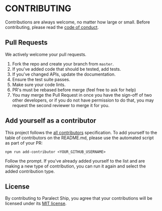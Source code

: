 # CONTRIBUTING

Contributions are always welcome, no matter how large or small. Before contributing,
please read the [code of conduct](CODE_OF_CONDUCT.md).

## Pull Requests

We actively welcome your pull requests.

1. Fork the repo and create your branch from `master`.
2. If you've added code that should be tested, add tests.
3. If you've changed APIs, update the documentation.
4. Ensure the test suite passes.
5. Make sure your code lints.
6. PR's must be rebased before merge (feel free to ask for help)
7. You may merge the Pull Request in once you have the sign-off of two other developers, or if you do not have permission to do that, you may request the second reviewer to merge it for you.

## Add yourself as a contributor

This project follows the [all contributors](https://github.com/kentcdodds/all-contributors) specification. To add yourself to the table of contributors on the README.md,
please use the automated script as part of your PR:

```console
npm run add-contributor <YOUR_GITHUB_USERNAME>
```

Follow the prompt. If you've already added yourself to the list and are making a
new type of contribution, you can run it again and select the added contribution
type.

## License

By contributing to Paralect Ship, you agree that your contributions will be licensed
under its [MIT license](LICENSE).
